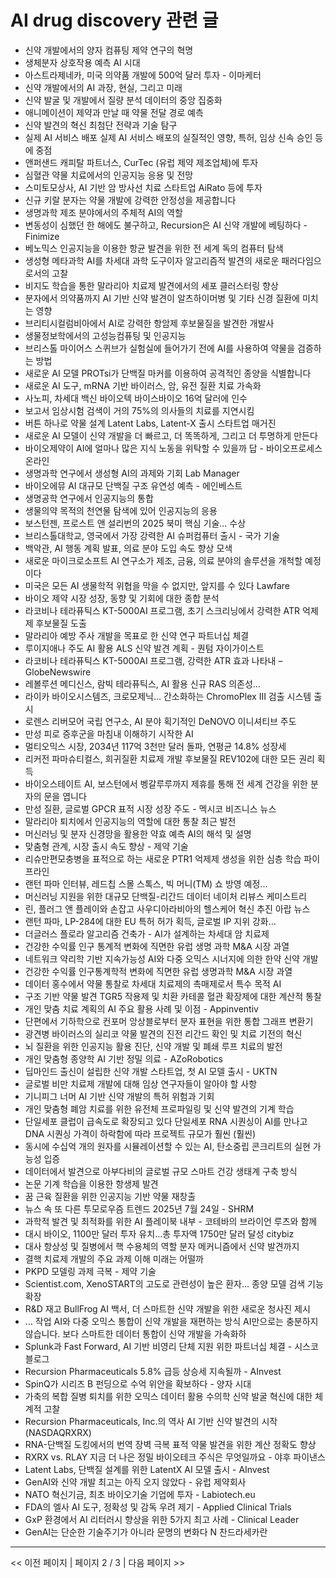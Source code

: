 # AI drug discovery 관련 글

- 신약 개발에서의 양자 컴퓨팅 제약 연구의 혁명
- 생체분자 상호작용 예측 AI 시대
- 아스트라제네카, 미국 의약품 개발에 500억 달러 투자 - 이마케터
- 신약 개발에서의 AI 과장, 현실, 그리고 미래
- 신약 발굴 및 개발에서 질량 분석 데이터의 중앙 집중화
- 애니메이션이 제약과 만날 때 약물 전달 경로 예측
- 신약 발견의 혁신 최첨단 전략과 기술 탐구
- 실제 AI 서비스 배포 실제 AI 서비스 배포의 실질적인 영향, 특허, 임상 신속 승인 등에 중점
- 앤퍼샌드 캐피탈 파트너스, CurTec (유럽 제약 제조업체)에 투자
- 심혈관 약물 치료에서의 인공지능 응용 및 전망
- 스미토모상사, AI 기반 암 방사선 치료 스타트업 AiRato 등에 투자
- 신규 키랄 분자는 약물 개발에 강력한 안정성을 제공합니다
- 생명과학 제조 분야에서의 주체적 AI의 역할
- 변동성이 심했던 한 해에도 불구하고, Recursion은 AI 신약 개발에 베팅하다 - Finimize
- 베노믹스 인공지능을 이용한 항균 발견을 위한 전 세계 독의 컴퓨터 탐색
- 생성형 메타과학 AI를 차세대 과학 도구이자 알고리즘적 발견의 새로운 패러다임으로서의 고찰
- 비지도 학습을 통한 말라리아 치료제 발견에서의 세포 클러스터링 향상
- 분자에서 의약품까지 AI 기반 신약 발견이 알츠하이머병 및 기타 신경 질환에 미치는 영향
- 브리티시컬럼비아에서 AI로 강력한 항암제 후보물질을 발견한 개발사
- 생물정보학에서의 고성능컴퓨팅 및 인공지능
- 브리스톨 마이어스 스퀴브가 실험실에 들어가기 전에 AI를 사용하여 약물을 검증하는 방법
- 새로운 AI 모델 PROTsi가 단백질 마커를 이용하여 공격적인 종양을 식별합니다
- 새로운 AI 도구, mRNA 기반 바이러스, 암, 유전 질환 치료 가속화
- 사노피, 차세대 백신 바이오텍 바이스바이오 16억 달러에 인수
- 보고서 임상시험 검색이 거의 75%의 의사들의 치료를 지연시킴
- 버튼 하나로 약물 설계 Latent Labs, Latent-X 출시  스타트업 매거진
- 새로운 AI 모델이 신약 개발을 더 빠르고, 더 똑똑하게, 그리고 더 투명하게 만든다
- 바이오제약이 AI에 얼마나 많은 지식 노동을 위탁할 수 있을까 답 - 바이오프로세스 온라인
- 생명과학 연구에서 생성형 AI의 과제와 기회  Lab Manager
- 바이오에뮤 AI 대규모 단백질 구조 유연성 예측 - 에인베스트
- 생명공학 연구에서 인공지능의 통합
- 생물의약 목적의 천연물 탐색에 있어 인공지능의 응용
- 보스턴젠, 프로스트 앤 설리번의 2025 북미 핵심 기술… 수상
- 브리스톨대학교, 영국에서 가장 강력한 AI 슈퍼컴퓨터 출시 - 국가 기술
- 백악관, AI 행동 계획 발표, 의료 분야 도입 속도 향상 모색
- 새로운 마이크로소프트 AI 연구소가 제조, 금융, 의료 분야의 솔루션을 개척할 예정이다
- 미국은 모든 AI 생물학적 위협을 막을 수 없지만, 앞지를 수 있다  Lawfare
- 바이오 제약 시장 성장, 동향 및 기회에 대한 종합 분석
- 라코비나 테라퓨틱스 KT-5000AI 프로그램, 초기 스크리닝에서 강력한 ATR 억제제 후보물질 도출
- 말라리아 예방 주사 개발을 목표로 한 신약 연구 파트너십 체결
- 루이지애나 주도 AI 활용 ALS 신약 발견 계획 - 퀀텀 자이가이스트
- 라코비나 테라퓨틱스 KT-5000AI 프로그램, 강력한 ATR 효과 나타내 – GlobeNewswire
- 레볼루션 메디신스, 람빅 테라퓨틱스, AI 활용 신규 RAS 의존성…
- 라이카 바이오시스템즈, 크로모제닉… 간소화하는 ChromoPlex III 검출 시스템 출시
- 로렌스 리버모어 국립 연구소, AI 분야 획기적인 DeNOVO 이니셔티브 주도
- 만성 피로 증후군을 마침내 이해하기 시작한 AI
- 멀티오믹스 시장, 2034년 117억 3천만 달러 돌파, 연평균 14.8% 성장세
- 리커전 파마슈티컬스, 희귀질환 치료제 개발 후보물질 REV102에 대한 모든 권리 획득
- 바이오스테이트 AI, 보스턴에서 벵갈루루까지 제휴를 통해 전 세계 건강을 위한 분자의 문을 엽니다
- 만성 질환, 글로벌 GPCR 표적 시장 성장 주도 - 멕시코 비즈니스 뉴스
- 말라리아 퇴치에서 인공지능의 역할에 대한 통찰 최근 발전
- 머신러닝 및 분자 신경망을 활용한 약효 예측 AI의 해석 및 설명
- 맞춤형 관계, 시장 출시 속도 향상 - 제약 기술
- 리슈만편모충병을 표적으로 하는 새로운 PTR1 억제제 생성을 위한 심층 학습 파이프라인
- 랜턴 파마 인터뷰, 레드칩 스몰 스톡스, 빅 머니(TM) 쇼 방영 예정...
- 머신러닝 지원을 위한 대규모 단백질-리간드 데이터  네이처 리뷰스 케미스트리
- 린, 플러그 앤 플레이와 손잡고 사우디아라비아의 헬스케어 혁신 추진  아랍 뉴스
- 랜턴 파마, LP-284에 대한 EU 특허 허가 획득, 글로벌 IP 지위 강화…
- 더글러스 플로라 알고리즘 건축가 - AI가 설계하는 차세대 암 치료제
- 건강한 수익률 인구 통계적 변화에 직면한 유럽 생명 과학 M&A 시장 과열
- 네트워크 약리학 기반 지속가능성 AI와 다중 오믹스 시너지에 의한 한약 신약 개발
- 건강한 수익률 인구통계학적 변화에 직면한 유럽 생명과학 M&A 시장 과열
- 데이터 홍수에서 약물 통찰로 차세대 치료제의 촉매제로서 특수 목적 AI
- 구조 기반 약물 발견 TGR5 작용제 및 치환 카테콜 혈관 확장제에 대한 계산적 통찰
- 개인 맞춤 치료 계획의 AI 주요 활용 사례 및 이점 - Appinventiv
- 단편에서 기하학으로  컨포머 앙상블로부터 분자 표현을 위한 통합 그래프 변환기
- 광견병 바이러스의 실리코 약물 발견의 진전 리간드 확인 및 치료 기전의 혁신
- 뇌 질환을 위한 인공지능 활용 진단, 신약 개발 및 폐쇄 루프 치료의 발전
- 개인 맞춤형 종양학 AI 기반 정밀 의료 - AZoRobotics
- 딥마인드 출신이 설립한 신약 개발 스타트업, 첫 AI 모델 출시 - UKTN
- 글로벌 비만 치료제 개발에 대해 임상 연구자들이 알아야 할 사항
- 기니피그 너머 AI 기반 신약 개발의 특허 위험과 기회
- 개인 맞춤형 폐암 치료를 위한 유전체 프로파일링 및 신약 발견의 기계 학습
- 단일세포 클럽이 급속도로 확장되고 있다 단일세포 RNA 시퀀싱이 AI를 만나고 DNA 시퀀싱 가격이 하락함에 따라 프로젝트 규모가 훨씬 (훨씬)
- 동시에 수십억 개의 원자를 시뮬레이션할 수 있는 AI, 탄소중립 콘크리트의 실현 가능성 입증
- 데이터에서 발견으로 아부다비의 글로벌 규모 스마트 건강 생태계 구축 방식
- 논문 기계 학습을 이용한 항생제 발견
- 꿈 근육 질환을 위한 인공지능 기반 약물 재창출
- 뉴스 속 또 다른 투모로우즘 트렌드 2025년 7월 24일 - SHRM
- 과학적 발견 및 최적화를 위한 AI 플레이북 내부 - 코테바의 브라이언 루츠와 함께
- 대시 바이오, 1100만 달러 투자 유치…총 투자액 1750만 달러 달성  citybiz
- 대사 항상성 및 질병에서 핵 수용체의 역할 분자 메커니즘에서 신약 발견까지
- 결핵 치료제 개발의 주요 과제 이해 미래는 어떨까
- PKPD 모델링 과제 극복 - 제약 기술
- Scientist.com, XenoSTART의 고도로 관련성이 높은 환자… 종양 모델 검색 기능 확장
- R&D 재고 BullFrog AI 백서, 더 스마트한 신약 개발을 위한 새로운 청사진 제시
- … 작업 AI와 다중 오믹스 통합이 신약 개발을 재편하는 방식 AI만으로는 충분하지 않습니다. 보다 스마트한 데이터 통합이 신약 개발을 가속화하
- Splunk과 Fast Forward, AI 기반 비영리 단체 지원 위한 파트너십 체결 - 시스코 블로그
- Recursion Pharmaceuticals 5.8% 급등 상승세 지속될까 - AInvest
- SpinQ가 시리즈 B 펀딩으로 수억 위안을 확보하다 - 양자 시대
- 가축의 복합 질병 퇴치를 위한 오믹스 데이터 활용 수의학 신약 발굴 혁신에 대한 체계적 고찰
- Recursion Pharmaceuticals, Inc.의 역사 AI 기반 신약 발견의 시작 (NASDAQRXRX)
- RNA-단백질 도킹에서의 번역 장벽 극복 표적 약물 발견을 위한 계산 정확도 향상
- RXRX vs. RLAY 지금 더 나은 정밀 바이오테크 주식은 무엇일까요 - 야후 파이낸스
- Latent Labs, 단백질 설계를 위한 LatentX AI 모델 출시 - AInvest
- GenAI와 신약 개발 최고는 아직 오지 않았다 - 유럽 제약회사
- NATO 혁신기금, 최초 바이오기술 기업에 투자 - Labiotech.eu
- FDA의 엘사 AI 도구, 정확성 및 감독 우려 제기 - Applied Clinical Trials
- GxP 환경에서 AI 리터러시 향상을 위한 5가지 최고 사례 - Clinical Leader
- GenAI는 단순한 기술주기가 아니라 문명의 변화다 N 찬드라세카란

---
<< 이전 페이지  |  페이지 2 / 3  |  다음 페이지 >>